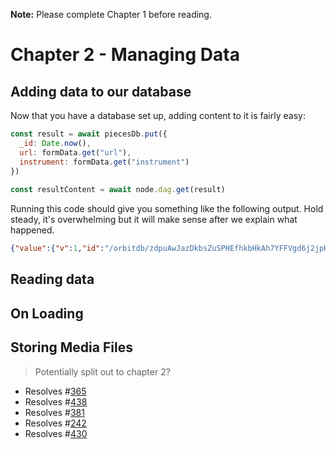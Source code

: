 **Note:** Please complete Chapter 1 before reading. 

# Chapter 2 - Managing Data

## Adding data to our database

Now that you have a database set up, adding content to it is fairly easy:

```javascript
const result = await piecesDb.put({
  _id: Date.now(),
  url: formData.get("url"),
  instrument: formData.get("instrument")
})
                                                
const resultContent = await node.dag.get(result)
```

Running this code should give you something like the following output. Hold steady, it's overwhelming but it will make sense 
after we explain what happened.

```json
{"value":{"v":1,"id":"/orbitdb/zdpuAwJazDkbsZuSPHEfhkbHkAh7YFFVgd6j2jpHjs86TeaCm/pieces","cid":null,"key":"04b322b0970e03a45cd8418792cc0cdb0595408e8463aae5f1e45254befb084c642cfea088342dfa38eff40d26f20659e7ab62f21c0400c0e0450ac7663027122c","sig":"3044022076a5f0db573711702bac4c72d09d23ff75c982142182a28fb048da5751f3759802203aedacfae5a6910df0e90486445bf34a9c91feb32d06e6c864200d131edae430","next":[{"codec":"dag-cbor","version":1,"hash":{"type":"Buffer","data":[18,32,238,3,211,117,49,227,203,20,136,108,10,254,103,178,200,167,150,56,57,5,13,29,185,249,209,105,134,228,14,118,32,131]}}],"clock":{"id":"04b322b0970e03a45cd8418792cc0cdb0595408e8463aae5f1e45254befb084c642cfea088342dfa38eff40d26f20659e7ab62f21c0400c0e0450ac7663027122c","time":2},"payload":{"op":"PUT","key":1551133663072,"value":{"_id":1551133663072,"url":"12345","instrument":"Accordion"}},"identity":{"id":"04468e3d39cb02fb67c111a3dc0795ad5efe3f2af9c3d292ed5fe17cad073a2e8e81fd766e7e2ba0e348c697cd9245ecd261c2e837e37dadceba139185a8e9a248","type":"orbitdb","publicKey":"04b322b0970e03a45cd8418792cc0cdb0595408e8463aae5f1e45254befb084c642cfea088342dfa38eff40d26f20659e7ab62f21c0400c0e0450ac7663027122c","signatures":{"id":"3044022027881709d8440f42ecdbc6ba4925dc6dfad609a75e39a46e6a58e88d8344c1e902203f369c5c0ceb6bfcf4e9a8d2d6c8a597f3244a19b25ee0cde44fce97aad4b5e4","publicKey":"3045022016d569e4c89dd0b76bf1f27df462b2c0559d20c952f88892d4d758e30e2a6f4a022100d624ebeb3028648e967f2844acf979830d6a02ea2e885fa71a66d040ee943131"}}},"remainderPath":"","cid":{"codec":"dag-cbor","version":1,"hash":{"type":"Buffer","data":[18,32,62,76,23,6,158,134,155,240,243,37,5,20,34,106,59,8,207,162,12,84,243,82,150,100,138,221,105,197,39,86,24,154]}}}
```

## Reading data

## On Loading

## Storing Media Files

> Potentially split out to chapter 2?

* Resolves #[365](https://github.com/orbitdb/orbit-db/issues/365) 
* Resolves #[438](https://github.com/orbitdb/orbit-db/issues/438)
* Resolves #[381](https://github.com/orbitdb/orbit-db/issues/381)
* Resolves #[242](https://github.com/orbitdb/orbit-db/issues/242)
* Resolves #[430](https://github.com/orbitdb/orbit-db/issues/430)

